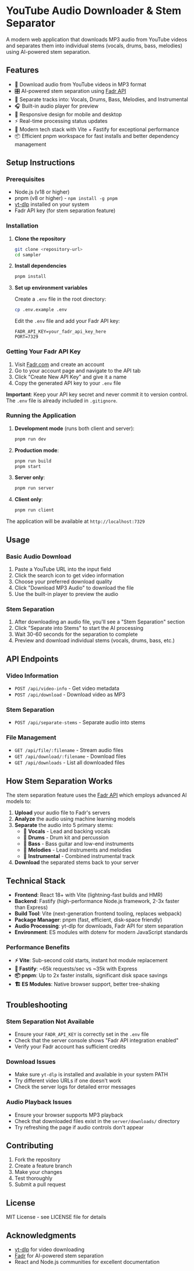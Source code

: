 # YouTube Audio Downloader & Stem Separator

A modern web application that downloads MP3 audio from YouTube videos and separates them into individual stems (vocals, drums, bass, melodies) using AI-powered stem separation.

## Features

- 🎵 Download audio from YouTube videos in MP3 format
- 🎛️ AI-powered stem separation using [Fadr API](https://fadr.com)
- 🎤 Separate tracks into: Vocals, Drums, Bass, Melodies, and Instrumental
- 🎧 Built-in audio player for preview
- 📱 Responsive design for mobile and desktop
- ⚡ Real-time processing status updates
- 🚀 Modern tech stack with Vite + Fastify for exceptional performance
- 📦 Efficient pnpm workspace for fast installs and better dependency management

## Setup Instructions

### Prerequisites

- Node.js (v18 or higher)
- pnpm (v8 or higher) - `npm install -g pnpm`
- [yt-dlp](https://github.com/yt-dlp/yt-dlp) installed on your system
- Fadr API key (for stem separation feature)

### Installation

1. **Clone the repository**

   ```bash
   git clone <repository-url>
   cd sampler
   ```

2. **Install dependencies**

   ```bash
   pnpm install
   ```

3. **Set up environment variables**

   Create a `.env` file in the root directory:

   ```bash
   cp .env.example .env
   ```

   Edit the `.env` file and add your Fadr API key:

   ```env
   FADR_API_KEY=your_fadr_api_key_here
   PORT=7329
   ```

### Getting Your Fadr API Key

1. Visit [Fadr.com](https://fadr.com) and create an account
2. Go to your account page and navigate to the API tab
3. Click "Create New API Key" and give it a name
4. Copy the generated API key to your `.env` file

**Important**: Keep your API key secret and never commit it to version control. The `.env` file is already included in `.gitignore`.

### Running the Application

1. **Development mode** (runs both client and server):

   ```bash
   pnpm run dev
   ```

2. **Production mode**:

   ```bash
   pnpm run build
   pnpm start
   ```

3. **Server only**:

   ```bash
   pnpm run server
   ```

4. **Client only**:
   ```bash
   pnpm run client
   ```

The application will be available at `http://localhost:7329`

## Usage

### Basic Audio Download

1. Paste a YouTube URL into the input field
2. Click the search icon to get video information
3. Choose your preferred download quality
4. Click "Download MP3 Audio" to download the file
5. Use the built-in player to preview the audio

### Stem Separation

1. After downloading an audio file, you'll see a "Stem Separation" section
2. Click "Separate into Stems" to start the AI processing
3. Wait 30-60 seconds for the separation to complete
4. Preview and download individual stems (vocals, drums, bass, etc.)

## API Endpoints

### Video Information

- `POST /api/video-info` - Get video metadata
- `POST /api/download` - Download video as MP3

### Stem Separation

- `POST /api/separate-stems` - Separate audio into stems

### File Management

- `GET /api/file/:filename` - Stream audio files
- `GET /api/download/:filename` - Download files
- `GET /api/downloads` - List all downloaded files

## How Stem Separation Works

The stem separation feature uses the [Fadr API](https://fadr.com/docs/api-stems-tutorial) which employs advanced AI models to:

1. **Upload** your audio file to Fadr's servers
2. **Analyze** the audio using machine learning models
3. **Separate** the audio into 5 primary stems:
   - 🎤 **Vocals** - Lead and backing vocals
   - 🥁 **Drums** - Drum kit and percussion
   - 🎸 **Bass** - Bass guitar and low-end instruments
   - 🎹 **Melodies** - Lead instruments and melodies
   - 🎼 **Instrumental** - Combined instrumental track
4. **Download** the separated stems back to your server

## Technical Stack

- **Frontend**: React 18+ with Vite (lightning-fast builds and HMR)
- **Backend**: Fastify (high-performance Node.js framework, 2-3x faster than Express)
- **Build Tool**: Vite (next-generation frontend tooling, replaces webpack)
- **Package Manager**: pnpm (fast, efficient, disk-space friendly)
- **Audio Processing**: yt-dlp for downloads, Fadr API for stem separation
- **Environment**: ES modules with dotenv for modern JavaScript standards

### Performance Benefits

- **⚡ Vite**: Sub-second cold starts, instant hot module replacement
- **🚀 Fastify**: ~65k requests/sec vs ~35k with Express
- **📦 pnpm**: Up to 2x faster installs, significant disk space savings
- **🏗️ ES Modules**: Native browser support, better tree-shaking

## Troubleshooting

### Stem Separation Not Available

- Ensure your `FADR_API_KEY` is correctly set in the `.env` file
- Check that the server console shows "Fadr API integration enabled"
- Verify your Fadr account has sufficient credits

### Download Issues

- Make sure `yt-dlp` is installed and available in your system PATH
- Try different video URLs if one doesn't work
- Check the server logs for detailed error messages

### Audio Playback Issues

- Ensure your browser supports MP3 playback
- Check that downloaded files exist in the `server/downloads/` directory
- Try refreshing the page if audio controls don't appear

## Contributing

1. Fork the repository
2. Create a feature branch
3. Make your changes
4. Test thoroughly
5. Submit a pull request

## License

MIT License - see LICENSE file for details

## Acknowledgments

- [yt-dlp](https://github.com/yt-dlp/yt-dlp) for video downloading
- [Fadr](https://fadr.com) for AI-powered stem separation
- React and Node.js communities for excellent documentation

